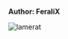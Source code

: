 <b>Author: FeraliX</b><br>

![lamerat](https://github.com/yuankong666/Ultimate-RAT-Collection/assets/128066597/eff8114e-bdfa-4fa6-8592-5d141ebf736f)
